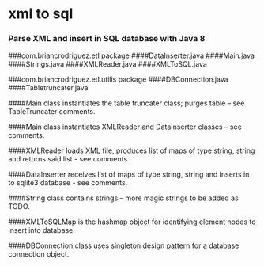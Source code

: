 # xml to sql
### Parse XML and insert in SQL database with Java 8


###com.briancrodriguez.etl package
####DataInserter.java
####Main.java
####Strings.java
####XMLReader.java
####XMLToSQL.java

###com.briancrodriguez.etl.utilis package
####DBConnection.java
####Tabletruncater.java

####Main class instantiates the table truncater class; purges table – see TableTruncater comments.

####Main class instantiates XMLReader and DataInserter classes – see comments.

####XMLReader loads XML file, produces list of maps of type string, string and returns said list - see comments.

####DataInserter receives list of maps of type string, string and inserts in to sqlite3 database - see comments.

####String class contains strings – more magic strings to be added as TODO.

####XMLToSQLMap is the hashmap object for identifying element nodes to insert into database.

####DBConnection class uses singleton design pattern for a database connection object.

